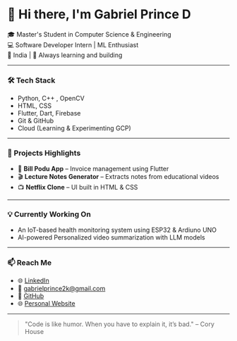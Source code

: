 # 👋 Hi there, I'm Gabriel Prince D

🎓 Master's Student in Computer Science & Engineering  
💻 Software Developer Intern | ML Enthusiast   
📍 India | 🚀 Always learning and building

---

### 🛠️ Tech Stack
- Python, C++ , OpenCV 
- HTML, CSS  
- Flutter, Dart, Firebase    
- Git & GitHub  
- Cloud (Learning & Experimenting GCP)
---

### 📘 Projects Highlights
- 📱 **Bill Podu App** – Invoice management using Flutter  
- 🎬 **Lecture Notes Generator** – Extracts notes from educational videos  
- 📺 **Netflix Clone** – UI built in HTML & CSS  

---

### 💡 Currently Working On
- An IoT-based health monitoring system using ESP32 & Ardiuno UNO  
- AI-powered Personalized video summarization with LLM models  

---

### 📫 Reach Me
- 🌐 [LinkedIn](https://www.linkedin.com/in/gabriel-prince-236303203 )
- 📧 gabrielprince2k@gmail.com
- 🐙 [GitHub](https://github.com/gabrialprince)
- 🌐 [Personal Website](https://gabrialprince.github.io/Portfolio/)
---

> "Code is like humor. When you have to explain it, it’s bad." – Cory House
